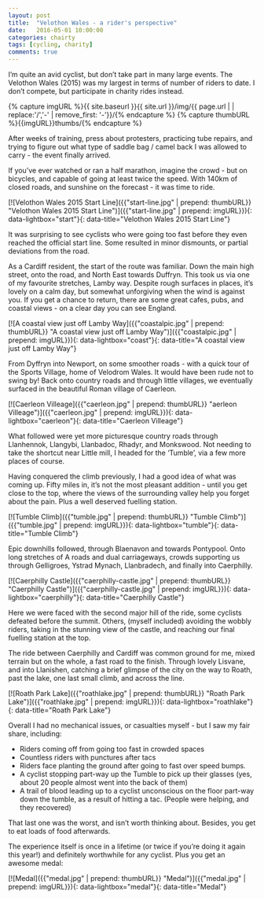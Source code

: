 ```yaml
---
layout: post
title:  "Velothon Wales - a rider's perspective"
date:   2016-05-01 10:00:00
categories: chairty
tags: [cycling, charity]
comments: true
---
```


I’m quite an avid cyclist, but don’t take part in many large events. The Velothon Wales (2015) was my largest in terms of number of riders to date. 
I don’t compete, but participate in charity rides instead.
<!--more-->

{% capture imgURL %}{{ site.baseurl }}{{ site.url }}/img/{{ page.url | | replace:'/','-' | remove_first: '-'}}/{% endcapture %}
{% capture thumbURL %}{{imgURL}}thumbs/{% endcapture %}

After weeks of training, press about protesters, practicing tube repairs, and trying to figure out what type of saddle bag / camel back I was allowed to carry - the event finally arrived.

If you’ve ever watched or ran a half marathon, imagine the crowd - but on bicycles, and capable of going at least twice the speed. With 140km of closed roads, and sunshine on the forecast - it was time to ride.

[![Velothon Wales 2015 Start Line]({{"start-line.jpg" | prepend: thumbURL}} "Velothon Wales 2015 Start Line")]({{"start-line.jpg" | prepend: imgURL}}){: data-lightbox="start"}{: data-title="Velothon Wales 2015 Start Line"}

It was surprising to see cyclists who were going too fast before they even reached the official start line. Some resulted in minor dismounts, or partial deviations from the road. 

As a Cardiff resident, the start of the route was familiar. Down the main high street, onto the road, and North East towards Duffryn. This took us via one of my favourite stretches, Lamby way. Despite rough surfaces in places, it’s lovely on a calm day, but somewhat unforgiving when the wind is against you. If you get a chance to return, there are some great cafes, pubs, and coastal views - on a clear day you can see England.

[![A coastal view just off Lamby Way]({{"coastalpic.jpg" | prepend: thumbURL}} "A coastal view just off Lamby Way")]({{"coastalpic.jpg" | prepend: imgURL}}){: data-lightbox="coast"}{: data-title="A coastal view just off Lamby Way"}

From Dyffryn into Newport, on some smoother roads - with a quick tour of the Sports Village, home of Velodrom Wales. It would have been rude not to swing by! Back onto country roads and through little villages, we eventually surfaced in the beautiful Roman village of Caerleon.

[![Caerleon Villeage]({{"caerleon.jpg" | prepend: thumbURL}} "aerleon Villeage")]({{"caerleon.jpg" | prepend: imgURL}}){: data-lightbox="caerleon"}{: data-title="Caerleon Villeage"}

What followed were yet more picturesque country roads through Llanhennok, Llangybi, Llanbadoc, Rhadyr, and Monkswood. Not needing to take the shortcut near Little mill, I headed for the ‘Tumble’, via a few more places of course. 

Having conquered the climb previously, I had a good idea of what was coming up. Fifty miles in, it’s not the most pleasant addition - until you get close to the top, where the views of the surrounding valley help you forget about the pain. Plus a well deserved fuelling station.

[![Tumble Climb]({{"tumble.jpg" | prepend: thumbURL}} "Tumble Climb")]({{"tumble.jpg" | prepend: imgURL}}){: data-lightbox="tumble"}{: data-title="Tumble Climb"}


Epic downhills followed, through Blaenavon and towards Pontypool. Onto long stretches of A roads and dual carriageways, crowds supporting us through Gelligroes, Ystrad Mynach, Llanbradech, and finally into Caerphilly.

[![Caerphilly Castle]({{"caerphilly-castle.jpg" | prepend: thumbURL}} "Caerphilly Castle")]({{"caerphilly-castle.jpg" | prepend: imgURL}}){: data-lightbox="caerphilly"}{: data-title="Caerphilly Castle"}


Here we were faced with the second major hill of the ride, some cyclists defeated before the summit. Others, (myself included) avoiding the wobbly riders, taking in the stunning view of the castle, and reaching our final fuelling station at the top.

The ride between Caerphilly and Cardiff was common ground for me, mixed terrain but on the whole, a fast road to the finish. Through lovely Lisvane, and into Llanishen, catching a brief glimpse of the city on the way to Roath, past the lake, one last small climb, and across the line. 

[![Roath Park Lake]({{"roathlake.jpg" | prepend: thumbURL}} "Roath Park Lake")]({{"roathlake.jpg" | prepend: imgURL}}){: data-lightbox="roathlake"}{: data-title="Roath Park Lake"}


Overall I had no mechanical issues, or casualties myself - but I saw my fair share, including:

* Riders coming off from going too fast in crowded spaces
* Countless riders with punctures after tacs
* Riders face planting the ground after going to fast over speed bumps.
* A cyclist stopping part-way up the Tumble to pick up their glasses (yes, about 20 people almost went into the back of them)
* A trail of blood leading up to a cyclist unconscious on the floor part-way down the tumble, as a result of hitting a tac. (People were helping, and they recovered)

That last one was the worst, and isn’t worth thinking about. Besides, you get to eat loads of food afterwards. 

The experience itself is once in a lifetime (or twice if you’re doing it again this year!) and definitely worthwhile for any cyclist. Plus you get an awesome medal:

[![Medal]({{"medal.jpg" | prepend: thumbURL}} "Medal")]({{"medal.jpg" | prepend: imgURL}}){: data-lightbox="medal"}{: data-title="Medal"}


